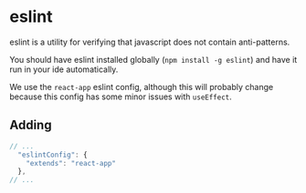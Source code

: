 # eslint

eslint is a utility for verifying that javascript does not contain anti-patterns.

You should have eslint installed globally (`npm install -g eslint`) and have it run in your ide automatically.

We use the `react-app` eslint config, although this will probably change because this config has
some minor issues with `useEffect`.

## Adding 


```javascript
// ...
  "eslintConfig": {
    "extends": "react-app"
  },
// ...
```
